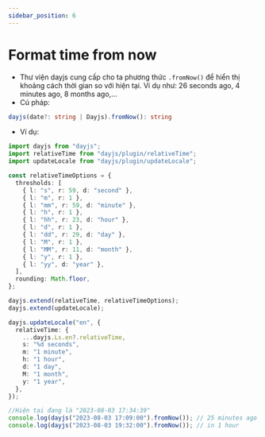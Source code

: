 ```yaml
---
sidebar_position: 6
---
```


# Format time from now

- Thư viện dayjs cung cấp cho ta phương thức `.fromNow()` để hiển thị khoảng cách thời gian so với hiện tại. Ví dụ như: 26 seconds ago, 4 minutes ago, 8 months ago,...
- Cú pháp:

```ts
dayjs(date?: string | Dayjs).fromNow(): string
```

- Ví dụ:

```ts
import dayjs from "dayjs";
import relativeTime from "dayjs/plugin/relativeTime";
import updateLocale from "dayjs/plugin/updateLocale";

const relativeTimeOptions = {
  thresholds: [
    { l: "s", r: 59, d: "second" },
    { l: "m", r: 1 },
    { l: "mm", r: 59, d: "minute" },
    { l: "h", r: 1 },
    { l: "hh", r: 23, d: "hour" },
    { l: "d", r: 1 },
    { l: "dd", r: 29, d: "day" },
    { l: "M", r: 1 },
    { l: "MM", r: 11, d: "month" },
    { l: "y", r: 1 },
    { l: "yy", d: "year" },
  ],
  rounding: Math.floor,
};

dayjs.extend(relativeTime, relativeTimeOptions);
dayjs.extend(updateLocale);

dayjs.updateLocale("en", {
  relativeTime: {
    ...dayjs.Ls.en?.relativeTime,
    s: "%d seconds",
    m: "1 minute",
    h: "1 hour",
    d: "1 day",
    M: "1 month",
    y: "1 year",
  },
});

//Hiện tại đang là "2023-08-03 17:34:39"
console.log(dayjs("2023-08-03 17:09:00").fromNow()); // 25 minutes ago
console.log(dayjs("2023-08-03 19:32:00").fromNow()); // in 1 hour
```

